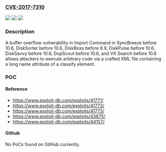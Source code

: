 ### [CVE-2017-7310](https://cve.mitre.org/cgi-bin/cvename.cgi?name=CVE-2017-7310)
![](https://img.shields.io/static/v1?label=Product&message=n%2Fa&color=blue)
![](https://img.shields.io/static/v1?label=Version&message=n%2Fa&color=blue)
![](https://img.shields.io/static/v1?label=Vulnerability&message=n%2Fa&color=brighgreen)

### Description

A buffer overflow vulnerability in Import Command in SyncBreeze before 10.6, DiskSorter before 10.6, DiskBoss before 8.9, DiskPulse before 10.6, DiskSavvy before 10.6, DupScout before 10.6, and VX Search before 10.6 allows attackers to execute arbitrary code via a crafted XML file containing a long name attribute of a classify element.

### POC

#### Reference
- https://www.exploit-db.com/exploits/41771/
- https://www.exploit-db.com/exploits/41772/
- https://www.exploit-db.com/exploits/41773/
- https://www.exploit-db.com/exploits/43875/
- https://www.exploit-db.com/exploits/44157/

#### Github
No PoCs found on GitHub currently.

